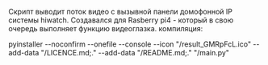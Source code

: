 Скрипт выводит поток видео с вызывной панели домофонной IP системы hiwatch.
Создавался для Rasberry pi4 - который в свою очередь выполняет функцию видеоглазка.
компиляция:

pyinstaller --noconfirm --onefile --console --icon "/result_GMRpFcL.ico" --add-data "/LICENCE.md;." --add-data "/README.md;."  "/main.py"
